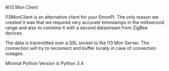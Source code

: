 #I13 Mon Client


I13MonClient is an alternative client for your EmonPi. The only reason we created it was that we required very accurate timestamps in the millisecond range and also to combine it with a second datastream from ZigBee devices.

The data is transmitted over a SSL socket to the I13 Mon Server. The connection will try to reconnect and buffer locally in case of connection outages.

Minimal Python Version is Python 3.4
